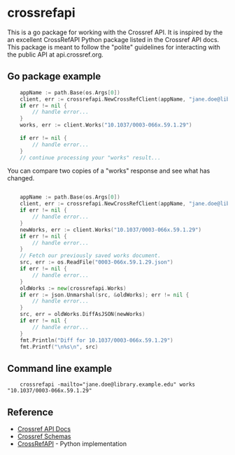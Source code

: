 
# crossrefapi

This is a go package for working with the Crossref API. It is inspired by
the an excellent CrossRefAPI Python package listed in the Crossref API docs.
This package is meant to follow the "polite" guidelines for interacting 
with the public API at api.crossref.org.

## Go package example

```go
    appName := path.Base(os.Args[0])
    client, err := crossrefapi.NewCrossRefClient(appName, "jane.doe@library.example.edu")
    if err != nil {
        // handle error...
    }
    works, err := client.Works("10.1037/0003-066x.59.1.29")
   
    if err != nil {
        // handle error...
    }
    // continue processing your "works" result...
```

You can compare two copies of a "works" response and see what has changed.

```go

    appName := path.Base(os.Args[0])
    client, err := crossrefapi.NewCrossRefClient(appName, "jane.doe@library.example.edu")
    if err != nil {
        // handle error...
    }
    newWorks, err := client.Works("10.1037/0003-066x.59.1.29")
    if err != nil {
        // handle error...
    }
    // Fetch our previously saved works document.
    src, err := os.ReadFile("0003-066x.59.1.29.json")
    if err != nil {
        // handle error...
    }
    oldWorks := new(crossrefapi.Works)
    if err := json.Unmarshal(src, &oldWorks); err != nil {
        // handle error...
    }
    src, err = oldWorks.DiffAsJSON(newWorks)
    if err != nil {
        // handle error...
    }
    fmt.Println("Diff for 10.1037/0003-066x.59.1.29")
    fmt.Printf("\n%s\n", src)
```

## Command line example

```
    crossrefapi -mailto="jane.doe@library.example.edu" works "10.1037/0003-066x.59.1.29"
```

## Reference

- [Crossref API Docs](https://api.crossref.org/)
- [Crossref Schemas](https://www.crossref.org/documentation/schema-library/)
- [CrossRefAPI](https://github.com/fabiobatalha/crossrefapi) - Python implementation
